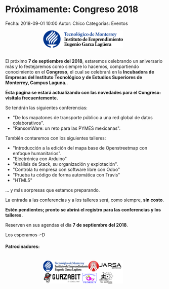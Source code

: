 Próximamente: Congreso 2018
==================================

Fecha: 2018-09-01 10:00
Autor:  Chico
Categorías: Eventos

<center>
<img class="img-responsive" style="width:50%;height:auto;margin-right:12px;" src="2018-09-07-congreso/logoTecInstituto_new.png" alt="Sede Congreso 2018" width="325" height="250">
</center>

<br />

<!-- break -->

El próximo **7 de septiembre del 2018**, estaremos celebrando un aniversario más y lo festejaremos como siempre lo hacemos, compartiendo conocimiento en el **Congreso**, el cual se celebrará en la **Incubadora de Empresas del Instituto Tecnológico y de Estudios Superiores de Monterrey, Campus Laguna.**.

**Ésta pagina se estará actualizando con las novedades para el Congreso: visítala frecuentemente.**

Se tendrán las siguientes conferencias:

* "De los mapatones de transporte público a una red global de datos colaborativos".
* "RansomWare: un reto para las PYMES mexicanas".

También contaremos con los siguientes talleres:

* "Introducción a la edición del mapa base de Openstreetmap con enfoque humanitarios".
* "Electrónica con Arduino"
* "Análisis de Stack, su organización y explotación".
* "Controla tu empresa con software libre con Odoo"
* "Prueba tu código de forma automática con Travis"
* "HTML5"

... y más sorpresas que estamos preparando.

La entrada a las conferencias y a los talleres será, como siempre, **sin costo**.

**Estén pendientes; pronto se abrirá el registro para las conferencias y los talleres.**

Reserven en sus agendas el día **7 de septiembre del 2018**.

Los esperamos :-D

#### Patrocinadores:
<br />

<center>
<img class="img-responsive" style="width:50%;height:auto;margin-right:12px;" src="2018-09-07-congreso/Patrocinadores.png" alt="Patrocinadores" width="325" height="250">
</center>
